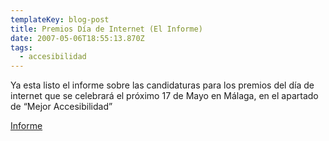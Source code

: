 ```yaml
---
templateKey: blog-post
title: Premios Dí­a de Internet (El Informe)
date: 2007-05-06T18:55:13.870Z
tags:
  - accesibilidad
---
```

Ya esta listo el informe sobre las candidaturas para los premios del dí­a de internet que se celebrará el pr­óximo 17 de Mayo en Málaga, en el apartado de “Mejor Accesibilidad”

[Informe](http://www.sidar.org/informe_dia_internet/2007/ "Informe premios dia de internet")